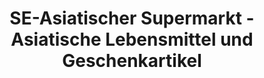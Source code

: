 ---
title: "SE-Asiatischer Supermarkt - Asiatische Lebensmittel und Geschenkartikel"
url: /bochum/se-asiatischer-supermarkt-asiatische-lebensmittel-und-geschenkartikel/
shop: Kramladen
---